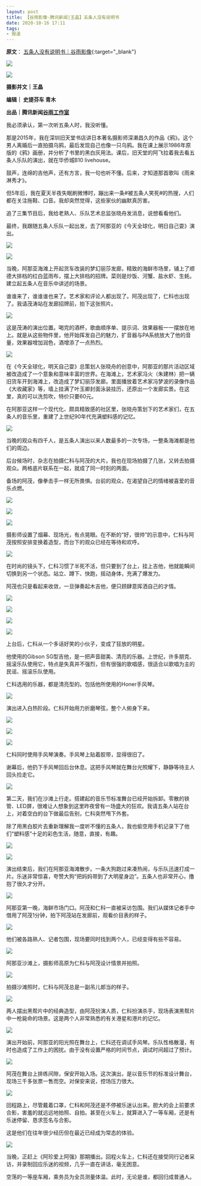 ```yaml
---
layout: post
title: 【谷雨影像-腾讯新闻|王晶】五条人没有说明书
date: 2020-10-16 17:11
tags:
- 报道
---
```


**原文**：
[五条人没有说明书｜谷雨影像](https://mp.weixin.qq.com/s/j5vyjUcbBVzMrRw3G8TF5g){:target="_blank"}

![](https://mmbiz.qpic.cn/mmbiz_png/XUpgENdYUwpC5AEe9hxZ5wlFqSTDjn3ILlg7n65Liaf0QdxOib9E80oOrYsSR9uHpo0ibusRPBE5jakzCSDpMCEWA/640?wx_fmt=png&tp=webp&wxfrom=5&wx_lazy=1&wx_co=1)

![](https://mmbiz.qpic.cn/mmbiz_png/XUpgENdYUwpC5AEe9hxZ5wlFqSTDjn3IicCZa8uaXh4zY2fAMr978M6gjQIgcVWNyzbAM8sHleRxhP0upkrFv7A/640?wx_fmt=png&tp=webp&wxfrom=5&wx_lazy=1&wx_co=1)

**摄影并文｜****王晶******

**编辑｜ 史提芬车 青木**

**出品｜腾讯新闻[谷雨工作室](https://mp.weixin.qq.com/s/j5vyjUcbBVzMrRw3G8TF5g)**

我必须承认，第一次听五条人时，我没听懂。

那是2015年，我在深圳旧天堂书店讲日本著名摄影师深濑昌久的作品《鸦》。这个男人离婚后一直拍摄乌鸦，最后发现自己也像一只乌鸦。我在课上展示1986年原版的《鸦》画册，并分析了书里的黑白灰用法。课后，旧天堂的阿飞拉着我去看五条人乐队的演出，就在华侨城B10 livehouse。

鼓声，连绵的吉他声，还有方言，我一句也听不懂。后来，才知道那首歌叫《雨来淋秀才》。

但5年后，我在夏天半夜失眠刷微博时，蹦出来一条#被五条人笑死#的热搜，人们都在关注拖鞋、口音。我却突然觉得，这些家伙的幽默真厉害。

追了三集节目后，我给老熟人、乐队艺术总监张晓舟发消息，说想看看他们。

最终，我跟随五条人乐队一起出发，去了阿那亚的《今天全球化，明日自己耍》演出。

![](https://mmbiz.qpic.cn/mmbiz_png/XUpgENdYUwrzXJOY5la44WPjAib8cicrjs6V0ZPoCGRNubPYHJue0mXYjuSpnKsJQD9licTS2icOS86n4kEChEPBdA/640?wx_fmt=png&tp=webp&wxfrom=5&wx_lazy=1&wx_co=1)

![](https://mmbiz.qpic.cn/mmbiz_png/XUpgENdYUwpC5AEe9hxZ5wlFqSTDjn3ITz8omicVBMwBfC5U4lAiagxA5MibRPAzliaGWN2uc0Zh0HtabRQvL89tag/640?wx_fmt=png&tp=webp&wxfrom=5&wx_lazy=1&wx_co=1)

当晚，阿那亚海滩上开起货车改装的梦幻丽莎发廊，精致的海鲜市场里，铺上了顺德大排档的红白蓝雨布，摆上大排档的招牌。菜则是炒饭、河蟹、盐水虾、生蚝。建立起五条人在音乐中讲述的场景。

谁谁来了，谁谁谁也来了。艺术家和评论人都出现了。阿茂出现了，仁科也出现了。我请茂涛站在发廊招牌前，拍下这张照片。

![](https://mmbiz.qpic.cn/mmbiz_png/XUpgENdYUwpC5AEe9hxZ5wlFqSTDjn3I1cp0XAQ5o1NT6uhUOtYTbJibUYNEjP3P7LaicvBmiapSxKic5QVsLXlIuw/640?wx_fmt=png&tp=webp&wxfrom=5&wx_lazy=1&wx_co=1)

这是茂涛的演出位置。喝完的酒杯，歌曲顺序单、提示词、效果器板一一摆放在地上。就是从这些物件里，他开始挥发自己的魅力，扩音器与PA系统放大了他的音量，效果器增加润色，酒增添了一点热烈。

![](https://mmbiz.qpic.cn/mmbiz_png/XUpgENdYUwpC5AEe9hxZ5wlFqSTDjn3Ific4DNN56AaTETbop033kzEiaDB8qpsJrm5YFPcJwZeOYU2PXxjaSyZQ/640?wx_fmt=png&tp=webp&wxfrom=5&wx_lazy=1&wx_co=1)

在《今天全球化，明天自己耍》总策划人张晓舟的创意中，阿那亚的那片活动区域被改造成了一个意象和意味丰富的世界。在海滩上，艺术家冯火（朱建林）把一辆旧货车开到海滩上，改造成了梦幻丽莎发廊。里面播放着艺术家冯梦波的录像作品《大收藏家》等，墙上挂满了叶玉卿封面泳装挂历，还原出一个发廊实景。在这里，真的可以洗剪吹，特价只要60元。

在阿那亚这样一个现代化、颇具精致感的社区里，张晓舟策划下的艺术家们，在五条人的音乐里，重建了上世纪90年代充满塑料感的记忆。

![](https://mmbiz.qpic.cn/mmbiz_png/XUpgENdYUwpC5AEe9hxZ5wlFqSTDjn3IUpiat6221QicIhicCHFH9p5p53yz074DICckBBuIMB4merfvd5Dr4SPRw/640?wx_fmt=png&tp=webp&wxfrom=5&wx_lazy=1&wx_co=1)

当晚的观众有四千人，是五条人演出以来人数最多的一次专场，一整条海滩都是他们的周边。  

后台候场时，杂志在拍摄仁科与阿茂的大片。我也在现场拍摄了几张，又转去拍摄观众。两格底片联系在一起，就成了同一时刻的两面。  

备场的阿茂，像拳击手一样无所畏惧。台前的观众，在渴望自己的情绪被喜爱的音乐点燃。

![](https://mmbiz.qpic.cn/mmbiz_png/XUpgENdYUwpC5AEe9hxZ5wlFqSTDjn3Ito6cN63COmwdDAnx4AGI6wlPtKgt48LrDzE1H7oA3tgLBvI7X29QSg/640?wx_fmt=png&tp=webp&wxfrom=5&wx_lazy=1&wx_co=1)

![](https://mmbiz.qpic.cn/mmbiz_png/XUpgENdYUwpC5AEe9hxZ5wlFqSTDjn3Izgdb6Ticib6wBasYKsvcto6HvpicBylQ7GlKiapA3ALe5SIrNCR17oZP8g/640?wx_fmt=png&tp=webp&wxfrom=5&wx_lazy=1&wx_co=1)
 
![](https://mmbiz.qpic.cn/mmbiz_png/XUpgENdYUwpC5AEe9hxZ5wlFqSTDjn3IjLiasEm3GfELRvyEHUTqPsb5EBsV6ULdnH1TLuLkmAWZaFGK6zews2w/640?wx_fmt=png&tp=webp&wxfrom=5&wx_lazy=1&wx_co=1)

摄影师设置了烟幕、现场光，有点晃眼。在不断的“好，很帅”的示意中，仁科与阿茂按照安排变换着造型，而台下的观众已经在等待和欢呼。

![](https://mmbiz.qpic.cn/mmbiz_png/XUpgENdYUwpC5AEe9hxZ5wlFqSTDjn3IkiaId9icCWpwWzymLzlsgAMeZr4hGZSS9JO4XXB0j5JicEQgcHYedC6ibw/640?wx_fmt=png&tp=webp&wxfrom=5&wx_lazy=1&wx_co=1)

在时尚的镜头下，仁科习惯了半死不活，但只要到了台上，挂上吉他，他就能瞬间切换到另一个状态。站立、蹲下、快跑，摇动身体，充满了爆发力。  

阿茂也只是看起来收敛，一旦弹奏起木吉他，便只顾肆意挥洒自己的才情。

![](https://mmbiz.qpic.cn/mmbiz_png/XUpgENdYUwrzXJOY5la44WPjAib8cicrjsBNEmsgtmQ5eUYuYo6OlKY6LV23lTOib6psB4aCE1EE5355Td4WWWZRg/640?wx_fmt=png&tp=webp&wxfrom=5&wx_lazy=1&wx_co=1)

![](https://mmbiz.qpic.cn/mmbiz_png/XUpgENdYUwpC5AEe9hxZ5wlFqSTDjn3IvZUzxics7w7p2hEAQOLibJ1cso12h52XM3bViaXNJeicxI4SMMGF2Zicd8A/640?wx_fmt=png&tp=webp&wxfrom=5&wx_lazy=1&wx_co=1)

![](https://mmbiz.qpic.cn/mmbiz_jpg/XUpgENdYUwpC5AEe9hxZ5wlFqSTDjn3IYLjL0iahTkZycePXxPj1SpeRYBz1rlWMlwEAWFdhQ4EA3ibRU6xicskDA/640?wx_fmt=jpeg&tp=webp&wxfrom=5&wx_lazy=1&wx_co=1)

![](https://mmbiz.qpic.cn/mmbiz_jpg/XUpgENdYUwpC5AEe9hxZ5wlFqSTDjn3Ie5Vl89MLzowIKS4DKlmWiaic8tU9ice7nfJQ9ndxSibZleL0ZFE60UBeGw/640?wx_fmt=jpeg&tp=webp&wxfrom=5&wx_lazy=1&wx_co=1)

上台后，仁科从一个多话好笑的小伙子，变成了狂放的明星。  

他使用的Gibson SG型吉他，是一把声音甜美、清亮的乐器。上世纪，许多朋克、摇滚乐队使用它，特点是失真并不强烈，但有很强的歌唱感，很适合以歌唱为主的民谣、摇滚乐队使用。  

仁科选用的乐器，都是清亮型的。包括他所使用的Honer手风琴。

![](https://mmbiz.qpic.cn/mmbiz_jpg/XUpgENdYUwpC5AEe9hxZ5wlFqSTDjn3IzLWOibnecmR9U59r5jIJf4aIfAZMia3Dib5ARacEDsYKvAyLibmcTOAvRg/640?wx_fmt=jpeg&tp=webp&wxfrom=5&wx_lazy=1&wx_co=1)

演出进入白热阶段。仁科开始用力折磨琴弦，整个人俯身下来。


![](https://mmbiz.qpic.cn/mmbiz_png/XUpgENdYUwpC5AEe9hxZ5wlFqSTDjn3IZlK08ib3CF0msiarZsgmRzY6yAHVtShhl9KDRN1zv7FBvMkfLxDN4Jqw/640?wx_fmt=png&tp=webp&wxfrom=5&wx_lazy=1&wx_co=1)

![](https://mmbiz.qpic.cn/mmbiz_png/XUpgENdYUwpC5AEe9hxZ5wlFqSTDjn3IH0l6lt6nmI5ib3SNP2RDdsgzooneL3x7KKaMCic2SQz1ibjCyIHkydPrA/640?wx_fmt=png&tp=webp&wxfrom=5&wx_lazy=1&wx_co=1)

![](https://mmbiz.qpic.cn/mmbiz_png/XUpgENdYUwpC5AEe9hxZ5wlFqSTDjn3IoTEPp1EMkE9rEDdiaBjo1Fq3lPr5kaXL6XP81ab4IN6wFz32p8icCvfQ/640?wx_fmt=png&tp=webp&wxfrom=5&wx_lazy=1&wx_co=1)

仁科同时使用手风琴演奏。手风琴上贴着胶带，显得很旧了。  

谢幕后，他扔下手风琴回后台休息。这把手风琴就在舞台光照耀下，静静等待主人回头捡走它。

![](https://mmbiz.qpic.cn/mmbiz_png/XUpgENdYUwpC5AEe9hxZ5wlFqSTDjn3I0icSibDKG2jicf0UGD1ouKiaoLZdBwbBJywSia7TqKPLFicHgNI1c0ibJ1FlA/640?wx_fmt=png&tp=webp&wxfrom=5&wx_lazy=1&wx_co=1)

第二天，我们在沙滩上行走。搭建起的音乐节标准舞台已经开始拆卸。零散的铁管、LED屏，很难让人想象到这里昨夜曾有一场盛大的狂欢。我请五条人站在台上，对着空白的台下做最后告别，仁科突然甩下外套。  

除了用黑白胶片去重新理解我一度听不懂的五条人，我也偷空用手机记录下了他们“塑料感”十足的彩色生活，随意，直接，有趣。

![](https://mmbiz.qpic.cn/mmbiz_png/XUpgENdYUwrzXJOY5la44WPjAib8cicrjst98IQPU4vG82VChia30Gxh7VEp47zB1xXB4h2umib3ujZYIHlIS0UlEA/640?wx_fmt=png&tp=webp&wxfrom=5&wx_lazy=1&wx_co=1)

![](https://mmbiz.qpic.cn/mmbiz_png/XUpgENdYUwpC5AEe9hxZ5wlFqSTDjn3IftfpCqhkMQWNUic8lYjNuXSjVcByI8jFrZhOZCKUlN5XlYtp4ib6f6mA/640?wx_fmt=png&tp=webp&wxfrom=5&wx_lazy=1&wx_co=1)

演出结束后，我们在阿那亚海滩散步。一条大狗跑过来凑热闹，与乐队迅速打成一片。乐迷非常惊喜，夸赞大狗“把妈妈带到了大明星身边”。五条人也非常开心，撸抱了很久才分开。

![](https://mmbiz.qpic.cn/mmbiz_png/XUpgENdYUwpC5AEe9hxZ5wlFqSTDjn3I4DUavjQHa7JtBu2reUu6hoR6Ib07QSsCP1eOibibeTM09QDfSs6TmGXA/640?wx_fmt=png&tp=webp&wxfrom=5&wx_lazy=1&wx_co=1)

阿那亚第一晚，海鲜市场门口。阿茂和仁科一直被采访包围。我们从媒体记者手中借用了阿茂1分钟，拍下阿茂站在发廊前，观看价目表的样子。

![](https://mmbiz.qpic.cn/mmbiz_png/XUpgENdYUwpC5AEe9hxZ5wlFqSTDjn3ISvYsuR5tmakCKICt1b31qrDCg1qmjDZkjtqXSMiccwib2yP4rMAkuGKw/640?wx_fmt=png&tp=webp&wxfrom=5&wx_lazy=1&wx_co=1)

他们被各路熟人、记者包围，现场要同时找到两个人，已经变得有些不容易。

![](https://mmbiz.qpic.cn/mmbiz_png/XUpgENdYUwpC5AEe9hxZ5wlFqSTDjn3IjibdkNvf02DVY2nI6wxIMpTDMpPl58xDyOIR5NcEoEeaGNlNSTUa7ZQ/640?wx_fmt=png&tp=webp&wxfrom=5&wx_lazy=1&wx_co=1)

阿那亚沙滩上，摄影师高原为仁科与阿茂设计情景并拍照。

![](https://mmbiz.qpic.cn/mmbiz_png/XUpgENdYUwpC5AEe9hxZ5wlFqSTDjn3IULIrlKPZqMibUo6wVh9eOwVpLRPJOP5ibZQ7H5PBy5iakJhCKyrMrJWpg/640?wx_fmt=png&tp=webp&wxfrom=5&wx_lazy=1&wx_co=1)

拍摄沙滩照时，仁科与阿茂总是一副吊儿郎当的样子。

![](https://mmbiz.qpic.cn/mmbiz_png/XUpgENdYUwpC5AEe9hxZ5wlFqSTDjn3ICNFStwvtrW5ia0JY16ypk2uFMekOJqn9WxS0qU9PKMyE9ZibyJoqKjyg/640?wx_fmt=png&tp=webp&wxfrom=5&wx_lazy=1&wx_co=1)

两人摆出黑帮片中的经典造型，由阿茂扮演人质，仁科扮演杀手，现场表演黑帮片中一枪毙命的场景。这是两个人非常熟悉的有关港星和港片的记忆。

![](https://mmbiz.qpic.cn/mmbiz_png/XUpgENdYUwpC5AEe9hxZ5wlFqSTDjn3IiagdnQUjukA9ibmdRQnubKmz5H69Ziae9icOECb4KfDia036RI3Bf6DX0MQ/640?wx_fmt=png&tp=webp&wxfrom=5&wx_lazy=1&wx_co=1)

演出开始前，阿那亚的阳光照在舞台上，仁科还在调试手风琴。乐队性格散漫，有时也造成了工作上的困扰。由于没有设置严格的时间节点，调试时间超过了预计。

![](https://mmbiz.qpic.cn/mmbiz_png/XUpgENdYUwpC5AEe9hxZ5wlFqSTDjn3ICNM0w1TvkkCZNp85QaCOv32TzjCDSvs11Hjc42UcqEzI1qZ6jyxqkg/640?wx_fmt=png&tp=webp&wxfrom=5&wx_lazy=1&wx_co=1)

阿茂在舞台上排练间隙，保安开始入场。这次演出，是以音乐节的标准设计舞台，现场三千多张票一售而空。对保安来说，控场压力很大。

![](https://mmbiz.qpic.cn/mmbiz_png/XUpgENdYUwpC5AEe9hxZ5wlFqSTDjn3IgNzEoveibEUSx9b1lCVNDBomXjwhvX9LDX38oRZDuZ7rTa5g7Lw8lcA/640?wx_fmt=png&tp=webp&wxfrom=5&wx_lazy=1&wx_co=1)

回程路上，尽管戴着口罩，仁科和阿茂还是不停被乐迷认出来。胆大的会上前要求合影，害羞的就远远地拍照、自拍。甚至在火车上，就算进入了一等车厢，还是有乐迷停留、恳求签名与合影。

这是他们在往年很少经历但在最近已经成为常态的体验。

![](https://mmbiz.qpic.cn/mmbiz_png/XUpgENdYUwpC5AEe9hxZ5wlFqSTDjn3IZqefG3OSn3zVR4tV52aE5KhF0n1n4vcr68XEaMiby9sHul1bE0I67GQ/640?wx_fmt=png&tp=webp&wxfrom=5&wx_lazy=1&wx_co=1)

当晚，正赶上《阿珍爱上阿强》那期播出。回程火车上，仁科还在接受同行记者采访，并录制回应乐迷的视频，几乎一直在讲话，毫无困意。  

空荡的一等座车厢，乘务员为全员测量体温。此时，无论是谁，都回归成普通人。
